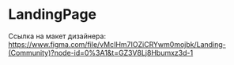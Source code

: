 # LandingPage
Ссылка на макет дизайнера: https://www.figma.com/file/vMcIHm7IOZiCRYwm0mojbk/Landing-(Community)?node-id=0%3A1&t=GZ3V8Lj8Hbumxz3d-1
